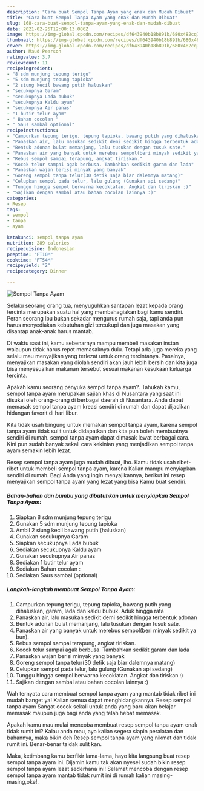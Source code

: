 ```yaml
---
description: "Cara buat Sempol Tanpa Ayam yang enak dan Mudah Dibuat"
title: "Cara buat Sempol Tanpa Ayam yang enak dan Mudah Dibuat"
slug: 168-cara-buat-sempol-tanpa-ayam-yang-enak-dan-mudah-dibuat
date: 2021-02-25T12:00:13.086Z
image: https://img-global.cpcdn.com/recipes/df643940b18b891b/680x482cq70/sempol-tanpa-ayam-foto-resep-utama.jpg
thumbnail: https://img-global.cpcdn.com/recipes/df643940b18b891b/680x482cq70/sempol-tanpa-ayam-foto-resep-utama.jpg
cover: https://img-global.cpcdn.com/recipes/df643940b18b891b/680x482cq70/sempol-tanpa-ayam-foto-resep-utama.jpg
author: Maud Pearson
ratingvalue: 3.7
reviewcount: 11
recipeingredient:
- "8 sdm munjung tepung terigu"
- "5 sdm munjung tepung tapioka"
- "2 siung kecil bawang putih haluskan"
- "secukupnya Garam"
- "secukupnya Lada bubuk"
- "secukupnya Kaldu ayam"
- "secukupnya Air panas"
- "1 butir telur ayam"
- " Bahan cocolan "
- " Saus sambal optional"
recipeinstructions:
- "Campurkan tepung terigu, tepung tapioka, bawang putih yang dihaluskan, garam, lada dan kaldu bubuk. Aduk hingga rata"
- "Panaskan air, lalu masukan sedikit demi sedikit hingga terbentuk adonan"
- "Bentuk adonan bulat memanjang, lalu tusukan dengan tusuk sate."
- "Panaskan air yang banyak untuk merebus sempol(beri minyak sedikit ya bun)."
- "Rebus sempol sampai terapung, angkat tiriskan."
- "Kocok telur sampai agak berbusa. Tambahkan sedikit garam dan lada"
- "Panaskan wajan berisi minyak yang banyak"
- "Goreng sempol tanpa telur(30 detik saja biar dalemnya matang)"
- "Celupkan sempol pada telur, lalu gulung (Gunakan api sedang)"
- "Tunggu hingga sempol berwarna kecoklatan. Angkat dan tiriskan :)"
- "Sajikan dengan sambal atau bahan cocolan lainnya :)"
categories:
- Resep
tags:
- sempol
- tanpa
- ayam

katakunci: sempol tanpa ayam 
nutrition: 289 calories
recipecuisine: Indonesian
preptime: "PT10M"
cooktime: "PT54M"
recipeyield: "2"
recipecategory: Dinner

---
```



![Sempol Tanpa Ayam](https://img-global.cpcdn.com/recipes/df643940b18b891b/680x482cq70/sempol-tanpa-ayam-foto-resep-utama.jpg)

Selaku seorang orang tua, menyuguhkan santapan lezat kepada orang tercinta merupakan suatu hal yang membahagiakan bagi kamu sendiri. Peran seorang ibu bukan sekadar mengurus rumah saja, tapi anda pun harus menyediakan kebutuhan gizi tercukupi dan juga masakan yang disantap anak-anak harus mantab.

Di waktu  saat ini, kamu sebenarnya mampu membeli masakan instan walaupun tidak harus repot memasaknya dulu. Tetapi ada juga mereka yang selalu mau menyajikan yang terlezat untuk orang tercintanya. Pasalnya, menyajikan masakan yang diolah sendiri akan jauh lebih bersih dan kita juga bisa menyesuaikan makanan tersebut sesuai makanan kesukaan keluarga tercinta. 



Apakah kamu seorang penyuka sempol tanpa ayam?. Tahukah kamu, sempol tanpa ayam merupakan sajian khas di Nusantara yang saat ini disukai oleh orang-orang di berbagai daerah di Nusantara. Anda dapat memasak sempol tanpa ayam kreasi sendiri di rumah dan dapat dijadikan hidangan favorit di hari libur.

Kita tidak usah bingung untuk memakan sempol tanpa ayam, karena sempol tanpa ayam tidak sulit untuk didapatkan dan kita pun boleh membuatnya sendiri di rumah. sempol tanpa ayam dapat dimasak lewat berbagai cara. Kini pun sudah banyak sekali cara kekinian yang menjadikan sempol tanpa ayam semakin lebih lezat.

Resep sempol tanpa ayam juga mudah dibuat, lho. Kamu tidak usah ribet-ribet untuk membeli sempol tanpa ayam, karena Kalian mampu menyiapkan sendiri di rumah. Bagi Anda yang ingin menyajikannya, berikut ini resep menyajikan sempol tanpa ayam yang lezat yang bisa Kamu buat sendiri.

<!--inarticleads1-->

##### Bahan-bahan dan bumbu yang dibutuhkan untuk menyiapkan Sempol Tanpa Ayam:

1. Siapkan 8 sdm munjung tepung terigu
1. Gunakan 5 sdm munjung tepung tapioka
1. Ambil 2 siung kecil bawang putih (haluskan)
1. Gunakan secukupnya Garam
1. Siapkan secukupnya Lada bubuk
1. Sediakan secukupnya Kaldu ayam
1. Gunakan secukupnya Air panas
1. Sediakan 1 butir telur ayam
1. Sediakan  Bahan cocolan :
1. Sediakan  Saus sambal (optional)




<!--inarticleads2-->

##### Langkah-langkah membuat Sempol Tanpa Ayam:

1. Campurkan tepung terigu, tepung tapioka, bawang putih yang dihaluskan, garam, lada dan kaldu bubuk. Aduk hingga rata
1. Panaskan air, lalu masukan sedikit demi sedikit hingga terbentuk adonan
1. Bentuk adonan bulat memanjang, lalu tusukan dengan tusuk sate.
1. Panaskan air yang banyak untuk merebus sempol(beri minyak sedikit ya bun).
1. Rebus sempol sampai terapung, angkat tiriskan.
1. Kocok telur sampai agak berbusa. Tambahkan sedikit garam dan lada
1. Panaskan wajan berisi minyak yang banyak
1. Goreng sempol tanpa telur(30 detik saja biar dalemnya matang)
1. Celupkan sempol pada telur, lalu gulung (Gunakan api sedang)
1. Tunggu hingga sempol berwarna kecoklatan. Angkat dan tiriskan :)
1. Sajikan dengan sambal atau bahan cocolan lainnya :)




Wah ternyata cara membuat sempol tanpa ayam yang mantab tidak ribet ini mudah banget ya! Kalian semua dapat menghidangkannya. Resep sempol tanpa ayam Sangat cocok sekali untuk anda yang baru akan belajar memasak maupun juga bagi anda yang telah hebat memasak.

Apakah kamu mau mulai mencoba membuat resep sempol tanpa ayam enak tidak rumit ini? Kalau anda mau, ayo kalian segera siapin peralatan dan bahannya, maka bikin deh Resep sempol tanpa ayam yang nikmat dan tidak rumit ini. Benar-benar taidak sulit kan. 

Maka, ketimbang kamu berfikir lama-lama, hayo kita langsung buat resep sempol tanpa ayam ini. Dijamin kamu tak akan nyesel sudah bikin resep sempol tanpa ayam lezat sederhana ini! Selamat mencoba dengan resep sempol tanpa ayam mantab tidak rumit ini di rumah kalian masing-masing,oke!.

